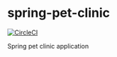 # spring-pet-clinic

[![CircleCI](https://circleci.com/gh/JSmerec98/spring-pet-clinic.svg?style=svg)](https://circleci.com/gh/JSmerec98/spring-pet-clinic)

Spring pet clinic application 


